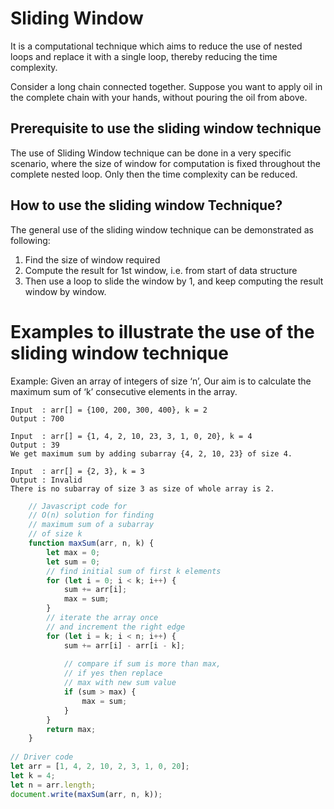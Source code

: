 # Sliding Window

It is a computational technique which aims to reduce the use of nested loops and replace it with a single loop, thereby reducing the time complexity.

Consider a long chain connected together. Suppose you want to apply oil in the complete chain with your hands, without pouring the oil from above.

## Prerequisite to use the sliding window technique

The use of Sliding Window technique can be done in a very specific scenario, where the size of window for computation is fixed throughout the complete nested loop. Only then the time complexity can be reduced. 

## How to use the sliding window Technique?

The general use of the sliding window technique can be demonstrated as following:

1. Find the size of window required 
2. Compute the result for 1st window, i.e. from start of data structure
3. Then use a loop to slide the window by 1, and keep computing the result window by window.

# Examples to illustrate the use of the sliding window technique

Example: Given an array of integers of size ‘n’, Our aim is to calculate the maximum sum of ‘k’ consecutive elements in the array.

```
Input  : arr[] = {100, 200, 300, 400}, k = 2
Output : 700

Input  : arr[] = {1, 4, 2, 10, 23, 3, 1, 0, 20}, k = 4 
Output : 39
We get maximum sum by adding subarray {4, 2, 10, 23} of size 4.

Input  : arr[] = {2, 3}, k = 3
Output : Invalid
There is no subarray of size 3 as size of whole array is 2.
```

``` javascript
    // Javascript code for
    // O(n) solution for finding
    // maximum sum of a subarray
    // of size k
    function maxSum(arr, n, k) {
        let max = 0;
        let sum = 0;
        // find initial sum of first k elements
        for (let i = 0; i < k; i++) {
            sum += arr[i];
            max = sum;
        }
        // iterate the array once
        // and increment the right edge
        for (let i = k; i < n; i++) {
            sum += arr[i] - arr[i - k];
              
            // compare if sum is more than max,
            // if yes then replace
            // max with new sum value
            if (sum > max) {
                max = sum;
            }
        }
        return max;
    }
  
// Driver code
let arr = [1, 4, 2, 10, 2, 3, 1, 0, 20];
let k = 4;
let n = arr.length;
document.write(maxSum(arr, n, k));
```